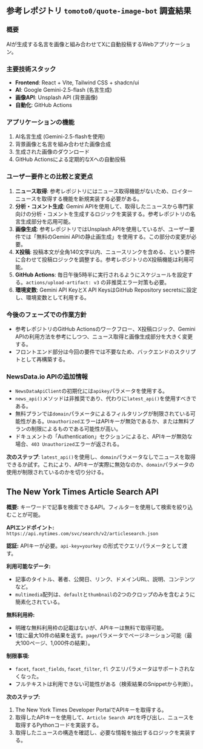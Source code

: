 
## 参考レポジトリ `tomoto0/quote-image-bot` 調査結果

### 概要
AIが生成する名言を画像と組み合わせてXに自動投稿するWebアプリケーション。

### 主要技術スタック
*   **Frontend**: React + Vite, Tailwind CSS + shadcn/ui
*   **AI**: Google Gemini-2.5-flash (名言生成)
*   **画像API**: Unsplash API (背景画像)
*   **自動化**: GitHub Actions

### アプリケーションの機能
1.  AI名言生成 (Gemini-2.5-flashを使用)
2.  背景画像と名言を組み合わせた画像合成
3.  生成された画像のダウンロード
4.  GitHub Actionsによる定期的なXへの自動投稿

### ユーザー要件との比較と変更点
1.  **ニュース取得**: 参考レポジトリにはニュース取得機能がないため、ロイターニュースを取得する機能を新規実装する必要がある。
2.  **分析・コメント生成**: Gemini APIを使用して、取得したニュースから専門家向けの分析・コメントを生成するロジックを実装する。参考レポジトリの名言生成部分を応用可能。
3.  **画像生成**: 参考レポジトリではUnsplash APIを使用しているが、ユーザー要件では「無料のGemini APIの静止画生成」を使用する。この部分の変更が必要。
4.  **X投稿**: 投稿本文が全角140文字以内、ニュースリンクを含める、という要件に合わせて投稿ロジックを調整する。参考レポジトリのX投稿機能は利用可能。
5.  **GitHub Actions**: 毎日午後5時半に実行されるようにスケジュールを設定する。`actions/upload-artifact: v3` の非推奨エラー対策も必要。
6.  **環境変数**: Gemini API KeyとX API KeysはGitHub Repository secretsに設定し、環境変数として利用する。

### 今後のフェーズでの作業方針
*   参考レポジトリのGitHub Actionsのワークフロー、X投稿ロジック、Gemini APIの利用方法を参考にしつつ、ニュース取得と画像生成部分を大きく変更する。
*   フロントエンド部分は今回の要件では不要なため、バックエンドのスクリプトとして再構築する。




### NewsData.io APIの追加情報
- `NewsDataApiClient`の初期化には`apikey`パラメータを使用する。
- `news_api()`メソッドは非推奨であり、代わりに`latest_api()`を使用すべきである。
- 無料プランでは`domain`パラメータによるフィルタリングが制限されている可能性がある。`Unauthorized`エラーはAPIキーが無効であるか、または無料プランの制限によるものである可能性が高い。
- ドキュメントの「Authentication」セクションによると、APIキーが無効な場合、`403 Unauthorized`エラーが返される。

**次のステップ**: `latest_api()`を使用し、`domain`パラメータなしでニュースを取得できるか試す。これにより、APIキーが実際に無効なのか、`domain`パラメータの使用が制限されているのかを切り分ける。


## The New York Times Article Search API

**概要:**
キーワードで記事を検索できるAPI。フィルターを使用して検索を絞り込むことが可能。

**APIエンドポイント:**
`https://api.nytimes.com/svc/search/v2/articlesearch.json`

**認証:**
APIキーが必要。`api-key=yourkey` の形式でクエリパラメータとして渡す。

**利用可能なデータ:**
*   記事のタイトル、著者、公開日、リンク、ドメインURL、説明、コンテンツなど。
*   `multimedia`配列は、`default`と`thumbnail`の2つのクロップのみを含むように簡素化されている。

**無料利用枠:**
*   明確な無料利用枠の記載はないが、APIキーは無料で取得可能。
*   1度に最大10件の結果を返す。`page`パラメータでページネーション可能（最大100ページ、1,000件の結果）。

**制限事項:**
*   `facet`, `facet_fields`, `facet_filter`, `fl` クエリパラメータはサポートされなくなった。
*   フルテキストは利用できない可能性がある（検索結果のSnippetから判断）。

**次のステップ:**
1.  The New York Times Developer PortalでAPIキーを取得する。
2.  取得したAPIキーを使用して、`Article Search API`を呼び出し、ニュースを取得するPythonコードを実装する。
3.  取得したニュースの構造を確認し、必要な情報を抽出するロジックを実装する。

